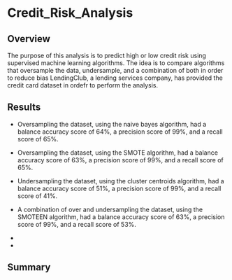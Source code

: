 # Credit_Risk_Analysis

## Overview

The purpose of this analysis is to predict high or low credit risk using supervised machine learning algorithms. The idea is to compare algorithms that oversample the data, undersample, and a combination of both in order to reduce bias  LendingClub, a lending services company, has provided the credit card dataset in ordefr to perform the analysis.

## Results

- Oversampling the dataset, using the naive bayes algorithm, had a balance accuracy score of 64%, a precision score of 99%, and a recall score of 65%.

- Oversampling the dataset, using the SMOTE algorithm, had a balance accuracy score of 63%, a precision score of 99%, and a recall score of 65%.

- Undersampling the dataset, using the cluster centroids algorithm, had a balance accuracy score of 51%, a precision score of 99%, and a recall score of 41%.

- A combination of over and undersampling the dataset, using the SMOTEEN algorithm, had a balance accuracy score of 63%, a precision score of 99%, and a recall score of 53%.

- 

- 

## Summary
